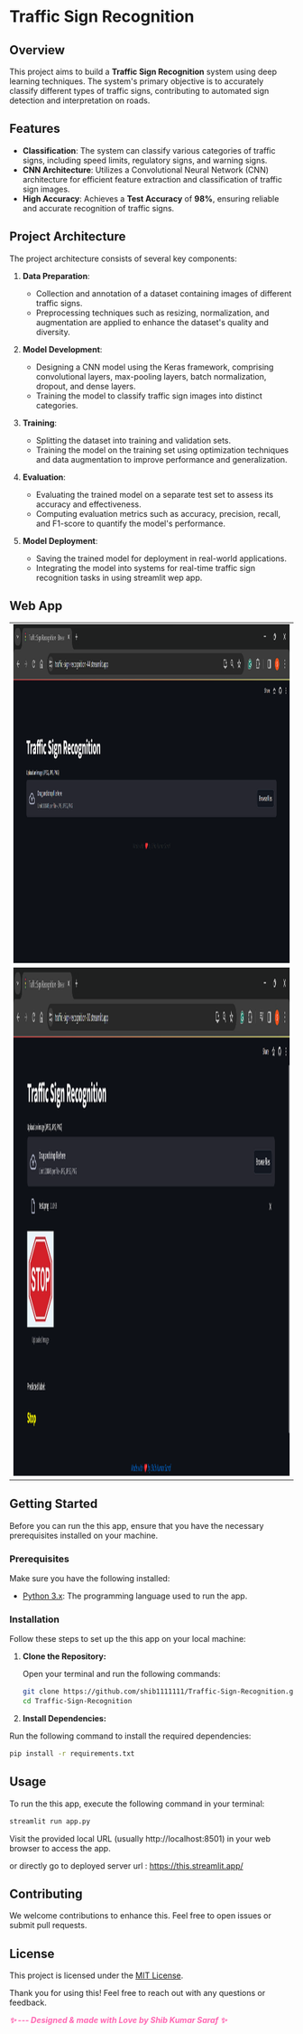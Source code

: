 # Traffic Sign Recognition
## Overview
This project aims to build a **Traffic Sign Recognition** system using deep learning techniques. The system's primary objective is to accurately classify different types of traffic signs, contributing to automated sign detection and interpretation on roads.
## Features
- **Classification**: The system can classify various categories of traffic signs, including speed limits, regulatory signs, and warning signs.
- **CNN Architecture**: Utilizes a Convolutional Neural Network (CNN) architecture for efficient feature extraction and classification of traffic sign images.
- **High Accuracy**: Achieves a **Test Accuracy** of **98%**, ensuring reliable and accurate recognition of traffic signs.

## Project Architecture
The project architecture consists of several key components:

1. **Data Preparation**:
   - Collection and annotation of a dataset containing images of different traffic signs.
   - Preprocessing techniques such as resizing, normalization, and augmentation are applied to enhance the dataset's quality and diversity.

2. **Model Development**:
   - Designing a CNN model using the Keras framework, comprising convolutional layers, max-pooling layers, batch normalization, dropout, and dense layers.
   - Training the model to classify traffic sign images into distinct categories.

3. **Training**:
   - Splitting the dataset into training and validation sets.
   - Training the model on the training set using optimization techniques and data augmentation to improve performance and generalization.

4. **Evaluation**:
   - Evaluating the trained model on a separate test set to assess its accuracy and effectiveness.
   - Computing evaluation metrics such as accuracy, precision, recall, and F1-score to quantify the model's performance.

5. **Model Deployment**:
   - Saving the trained model for deployment in real-world applications.
   - Integrating the model into systems for real-time traffic sign recognition tasks in using streamlit wep app.


## Web App <a name="web-app-screenshots"></a>
<table align="center">
  <tr>
    <td><img src="screenshots/page_01.jpg" alt="Page" width="1000" height="600"/></td>
  </tr>
    <tr>
    <td><img src="screenshots/page_02.jpg" alt="Page" width="1200" height="900"/></td>
  </tr>
</table>



## Getting Started<a name="getting-started"></a>

Before you can run the this app, ensure that you have the necessary prerequisites installed on your machine.

### Prerequisites<a name="prerequisites"></a>

Make sure you have the following installed:

- [Python 3.x](https://www.python.org/downloads/): The programming language used to run the app.


### Installation<a name="installation"></a>

Follow these steps to set up the this app on your local machine: 

1. **Clone the Repository:**

   Open your terminal and run the following commands:

   ```bash
   git clone https://github.com/shib1111111/Traffic-Sign-Recognition.git
   cd Traffic-Sign-Recognition

   ```
2. **Install Dependencies:**

Run the following command to install the required dependencies:

```bash
pip install -r requirements.txt
  ```

## Usage<a name="usage"></a>
To run the this app, execute the following command in your terminal:
```bash
streamlit run app.py  
```
Visit the provided local URL (usually http://localhost:8501) in your web browser to access the app. <br>

or directly go to deployed server url : https://this.streamlit.app/

## Contributing<a name="contributing"></a>

We welcome contributions to enhance this. Feel free to open issues or submit pull requests.

## License<a name="license"></a>

This project is licensed under the [MIT License](LICENSE).

Thank you for using this! Feel free to reach out with any questions or feedback.

<em style="color: #ff66b2; font-weight: bold;">✨ --- Designed & made with Love by Shib Kumar Saraf ✨</em>
